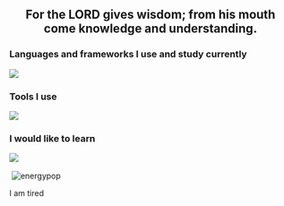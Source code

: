 <h2 align="center">For the LORD gives wisdom; from his mouth come knowledge and understanding. </h2>
<h3 align="left">Languages and frameworks I use and study currently</h3>
<p align="left">
      <img src="https://skillicons.dev/icons?i=html,css,js,cpp" />
</p>

<h3 align="left">Tools I use</h3>
<p align="left">
      <img src="https://skillicons.dev/icons?i=windows,discord,git,github,vscode,visualstudio" />
</p>

<h3 align="left">I would like to learn</h3>
<p align="left">
            <img src="https://skillicons.dev/icons?i=java,spring,postgresql,php"/>
</p>
<p>&nbsp;<img align="center" src="https://github-readme-stats.vercel.app/api?username=energypop&show_icons=true&locale=en" alt="energypop" /></p>

<p>I am tired </p>
